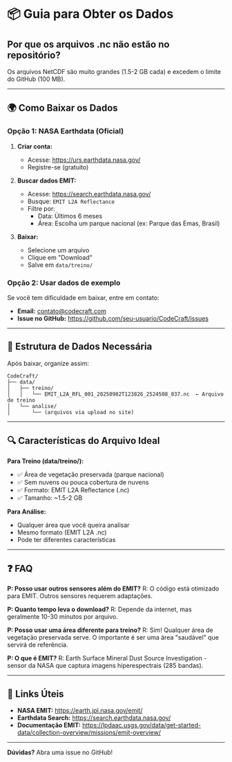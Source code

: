 # 📦 Guia para Obter os Dados

## Por que os arquivos .nc não estão no repositório?

Os arquivos NetCDF são muito grandes (1.5-2 GB cada) e excedem o limite do GitHub (100 MB).

---

## 🌍 Como Baixar os Dados

### Opção 1: NASA Earthdata (Oficial)

1. **Criar conta:**
   - Acesse: https://urs.earthdata.nasa.gov/
   - Registre-se (gratuito)

2. **Buscar dados EMIT:**
   - Acesse: https://search.earthdata.nasa.gov/
   - Busque: `EMIT L2A Reflectance`
   - Filtre por:
     - Data: Últimos 6 meses
     - Área: Escolha um parque nacional (ex: Parque das Emas, Brasil)

3. **Baixar:**
   - Selecione um arquivo
   - Clique em "Download"
   - Salve em `data/treino/`

### Opção 2: Usar dados de exemplo

Se você tem dificuldade em baixar, entre em contato:
- **Email:** contato@codecraft.com
- **Issue no GitHub:** https://github.com/seu-usuario/CodeCraft/issues

---

## 📁 Estrutura de Dados Necessária

Após baixar, organize assim:

```
CodeCraft/
├── data/
│   ├── treino/
│   │   └── EMIT_L2A_RFL_001_20250902T123826_2524508_037.nc  ← Arquivo de treino
│   └── analise/
│       └── (arquivos via upload no site)
```

---

## 🔍 Características do Arquivo Ideal

**Para Treino (data/treino/):**
- ✅ Área de vegetação preservada (parque nacional)
- ✅ Sem nuvens ou pouca cobertura de nuvens
- ✅ Formato: EMIT L2A Reflectance (.nc)
- ✅ Tamanho: ~1.5-2 GB

**Para Análise:**
- Qualquer área que você queira analisar
- Mesmo formato (EMIT L2A .nc)
- Pode ter diferentes características

---

## ❓ FAQ

**P: Posso usar outros sensores além do EMIT?**
R: O código está otimizado para EMIT. Outros sensores requerem adaptações.

**P: Quanto tempo leva o download?**
R: Depende da internet, mas geralmente 10-30 minutos por arquivo.

**P: Posso usar uma área diferente para treino?**
R: Sim! Qualquer área de vegetação preservada serve. O importante é ser uma área "saudável" que servirá de referência.

**P: O que é EMIT?**
R: Earth Surface Mineral Dust Source Investigation - sensor da NASA que captura imagens hiperespectrais (285 bandas).

---

## 🔗 Links Úteis

- **NASA EMIT:** https://earth.jpl.nasa.gov/emit/
- **Earthdata Search:** https://search.earthdata.nasa.gov/
- **Documentação EMIT:** https://lpdaac.usgs.gov/data/get-started-data/collection-overview/missions/emit-overview/

---

**Dúvidas?** Abra uma issue no GitHub!
